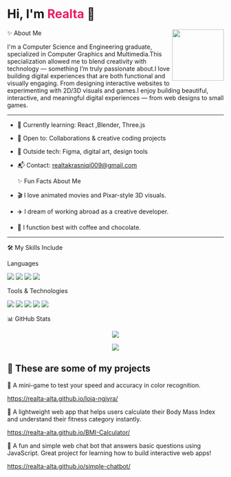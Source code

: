 


<h1>Hi, I'm <span style="color:#e91e63;">Realta </span> 👋</h1>
<img align="right" src="https://i.pinimg.com/originals/82/0d/43/820d430a62d360cf71c4a46f1d305f9c.gif" width="120"/>

✨ About Me

I'm a Computer Science and Engineering graduate, specialized in Computer Graphics and Multimedia.This specialization allowed me to blend creativity with technology — something I’m truly passionate about.I love building digital experiences that are both functional and visually engaging. From designing interactive websites to experimenting with 2D/3D visuals and games.I enjoy building beautiful, interactive, and meaningful digital experiences — from web designs to small games.



---
- 🌱 Currently learning: React ,Blender, Three.js
- 🤝 Open to: Collaborations & creative coding projects
- 🎨 Outside tech: Figma, digital art, design tools
- 📬 Contact: realtakrasniqi009@gmail.com



  ✨ Fun Facts About Me

- 🎬 I love animated movies and Pixar-style 3D visuals.  
- ✈️ I dream of working abroad as a creative developer.  
- 🍫 I function best with coffee and chocolate.


---
🛠 My Skills Include

 Languages
<p>
  <img src="https://img.shields.io/badge/HTML5-E34F26?style=for-the-badge&logo=html5&logoColor=white" /> 
  <img src="https://img.shields.io/badge/CSS3-1572B6?style=for-the-badge&logo=css3&logoColor=white" />
  <img src="https://img.shields.io/badge/JavaScript-F7DF1E?style=for-the-badge&logo=javascript&logoColor=black" />
  <img src="https://img.shields.io/badge/C%23-239120?style=for-the-badge&logo=c-sharp&logoColor=white" />
</p>

 Tools & Technologies
<p>
  <img src="https://img.shields.io/badge/VS Code-007ACC?style=for-the-badge&logo=visualstudiocode&logoColor=white" />
  <img src="https://img.shields.io/badge/Git-F05032?style=for-the-badge&logo=git&logoColor=white" />
  <img src="https://img.shields.io/badge/GitHub-181717?style=for-the-badge&logo=github&logoColor=white" />
  <img src="https://img.shields.io/badge/Trello-0052CC?style=for-the-badge&logo=trello&logoColor=white" />
  <img src="https://img.shields.io/badge/Notion-000000?style=for-the-badge&logo=notion&logoColor=white" />
</p
---

📊 GitHub Stats


<p align="center">
  <img src="https://github-readme-stats.vercel.app/api?username=realta-alta&show_icons=true&theme=radical" />
</p>

<p align="center">
  <img src="https://github-readme-streak-stats.herokuapp.com?user=realta-alta&theme=radical&date_format=M%20j%5B%2C%20Y%5D" />
  <br/>

</p>

## 🚀 These are some of my projects

👾 A mini-game to test your speed and accuracy in color recognition.
  
  https://realta-alta.github.io/loja-ngjyra/
  
  💪 A lightweight web app that helps users calculate their Body Mass Index and understand their fitness category instantly.

  https://realta-alta.github.io/BMI-Calculator/

 🤖 A fun and simple web chat bot that answers basic questions using JavaScript. Great project for learning how to build interactive web apps!

   https://realta-alta.github.io/simple-chatbot/
 


